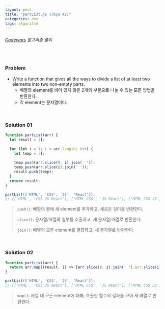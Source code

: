 ```yaml
---
layout: post
title: "partList.js (7kyu 42)"
categories: dev
tags: algorithm
---
```


###### [Codewars](https://www.codewars.com) 알고리즘 풀이

<br>

### Problem

- Write a function that gives all the ways to divide a list of at least two elements into two non-empty parts.
  - 배열의 element를 비어 있지 않은 2개의 부분으로 나눌 수 있는 모든 방법을 반환한다.
  - 각 element는 문자열이다.

<br>

### Solution 01

```js
function partList(arr) {
  let result = [];
  
  for (let i = 1; i < arr.length; i++) {
    let temp = [];
    
    temp.push(arr.slice(0, i).join(' '));
    temp.push(arr.slice(i).join(' '));
    result.push(temp);
  }
  return result;
}

partList(['HTML', 'CSS', 'JS', 'React']);
// [['HTML', 'CSS JS React'], ['HTML CSS', 'JS React'], ['HTML CSS JS', 'React']]
```

> `push()`: 배열의 끝에 새 element를 추가하고, 새로운 길이를 반환한다.
>
> `slice()`: 문자열/배열의 일부를 추출하고, 새 문자열/배열로 반환한다.
>
> `join()`: 배열의 모든 element를 결합하고, 새 문자열로 반환한다.

<br>

### Solution 02

```js
function partList(arr) {
  return arr.map((result, i) => [arr.slice(0, i).join(' ').arr.slice(i).join(' ')]).slice(1);
}

partList(['HTML', 'CSS', 'JS', 'React']);
// [['HTML', 'CSS JS React'], ['HTML CSS', 'JS React'], ['HTML CSS JS', 'React']]
```

> `map()`: 배열 내 모든 element에 대해, 호출한 함수의 결과를 모아 새 배열로 반환한다.

<br>

<br>
